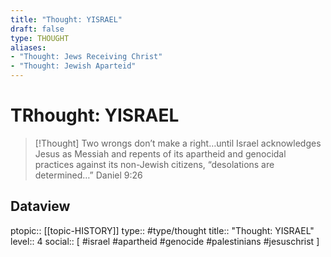 ```yaml
---
title: "Thought: YISRAEL"
draft: false
type: THOUGHT
aliases:
- "Thought: Jews Receiving Christ"
- "Thought: Jewish Aparteid"
---
```

# TRhought: YISRAEL
> [!Thought]
> Two wrongs don’t make a right…until Israel acknowledges Jesus as Messiah and repents of its apartheid and genocidal practices against its non-Jewish citizens, “desolations are determined…”
> Daniel 9:26

## Dataview
ptopic:: [[topic-HISTORY]]
type:: #type/thought
title:: "Thought: YISRAEL"
level:: 4
social:: [ #israel #apartheid #genocide #palestinians #jesuschrist ]
